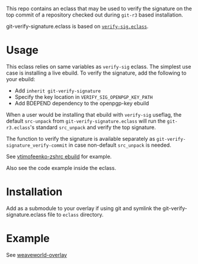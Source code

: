This repo contains an eclass that may be used to verify the signature on the top commit of a repository checked out during `git-r3` based installation.

git-verify-signature.eclass is based on [`verify-sig.eclass`](https://gitweb.gentoo.org/repo/gentoo.git/tree/eclass/verify-sig.eclass).

# Usage

This eclass relies on same variables as `verify-sig` eclass. The simplest use case is installing a live ebuild. To verify the signature, add the following to your ebuild:

* Add `inherit git-verify-signature`
* Specify the key location in `VERIFY_SIG_OPENPGP_KEY_PATH`
* Add BDEPEND dependency to the openpgp-key ebuild

When a user would be installing that ebuild with `verify-sig` useflag, the default `src-unpack` from `git-verify-signature.eclass` will run the `git-r3.eclass`'s standard `src_unpack` and verify the top signature.

The function to verify the signature is available separately as `git-verify-signature_verify-commit` in case non-default `src_unpack` is needed.

See [vtimofeenko-zshrc ebuild](https://github.com/VTimofeenko/weaveworld-overlay/blob/main/app-shells/vtimofeenko-zshrc/vtimofeenko-zshrc-9999.ebuild) for example.

Also see the code example inside the eclass.

# Installation

Add as a submodule to your overlay if using git and symlink the git-verify-signature.eclass file to `eclass` directory.

# Example

See [weaveworld-overlay](https://github.com/VTimofeenko/weaveworld-overlay)
